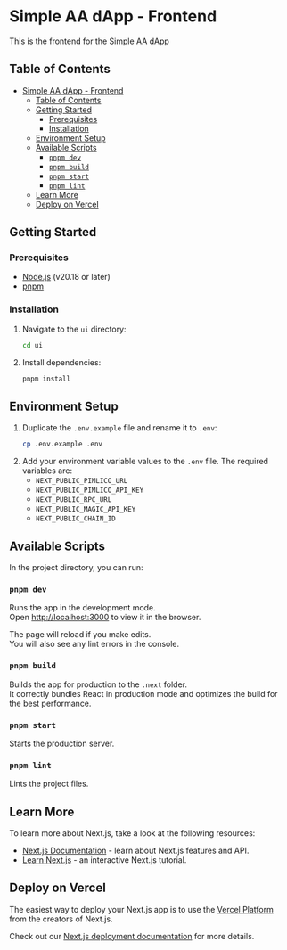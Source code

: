# Simple AA dApp - Frontend

This is the frontend for the Simple AA dApp

## Table of Contents

-   [Simple AA dApp - Frontend](#simple-aa-dapp---frontend)
    -   [Table of Contents](#table-of-contents)
    -   [Getting Started](#getting-started)
        -   [Prerequisites](#prerequisites)
        -   [Installation](#installation)
    -   [Environment Setup](#environment-setup)
    -   [Available Scripts](#available-scripts)
        -   [`pnpm dev`](#pnpm-dev)
        -   [`pnpm build`](#pnpm-build)
        -   [`pnpm start`](#pnpm-start)
        -   [`pnpm lint`](#pnpm-lint)
    -   [Learn More](#learn-more)
    -   [Deploy on Vercel](#deploy-on-vercel)

## Getting Started

### Prerequisites

-   [Node.js](https://nodejs.org/en/) (v20.18 or later)
-   [pnpm](https://pnpm.io/)

### Installation

1.  Navigate to the `ui` directory:
    ```bash
    cd ui
    ```
2.  Install dependencies:
    ```bash
    pnpm install
    ```

## Environment Setup

1.  Duplicate the `.env.example` file and rename it to `.env`:
    ```bash
    cp .env.example .env
    ```
2.  Add your environment variable values to the `.env` file. The required variables are:
    -   `NEXT_PUBLIC_PIMLICO_URL`
    -   `NEXT_PUBLIC_PIMLICO_API_KEY`
    -   `NEXT_PUBLIC_RPC_URL`
    -   `NEXT_PUBLIC_MAGIC_API_KEY`
    -   `NEXT_PUBLIC_CHAIN_ID`

## Available Scripts

In the project directory, you can run:

### `pnpm dev`

Runs the app in the development mode.\
Open [http://localhost:3000](http://localhost:3000) to view it in the browser.

The page will reload if you make edits.\
You will also see any lint errors in the console.

### `pnpm build`

Builds the app for production to the `.next` folder.\
It correctly bundles React in production mode and optimizes the build for the best performance.

### `pnpm start`

Starts the production server.

### `pnpm lint`

Lints the project files.

## Learn More

To learn more about Next.js, take a look at the following resources:

-   [Next.js Documentation](https://nextjs.org/docs) - learn about Next.js features and API.
-   [Learn Next.js](https://nextjs.org/learn) - an interactive Next.js tutorial.

## Deploy on Vercel

The easiest way to deploy your Next.js app is to use the [Vercel Platform](https://vercel.com/new?utm_medium=default-template&filter=next.js&utm_source=create-next-app&utm_campaign=create-next-app-readme) from the creators of Next.js.

Check out our [Next.js deployment documentation](https://nextjs.org/docs/app/building-your-application/deploying) for more details.
